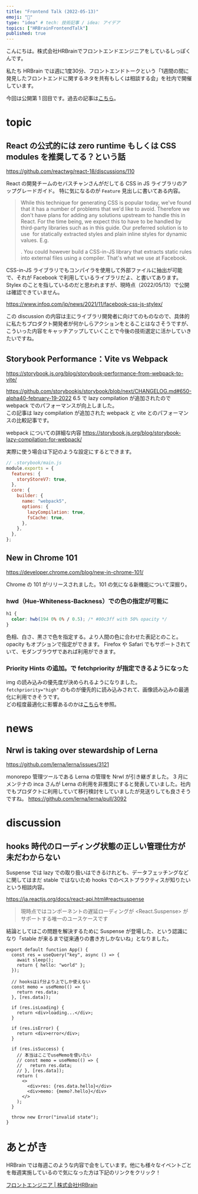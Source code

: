 ```yaml
---
title: "Frontend Talk (2022-05-13)"
emoji: "🧠"
type: "idea" # tech: 技術記事 / idea: アイデア
topics: ["HRBrainFrontendTalk"]
published: true
---
```


<!-- prettier-ignore-start -->
<!-- textlint-disable -->
こんにちは。株式会社HRBrainでフロントエンドエンジニアをしているしっぽくんです。

私たち HRBrain では週に1度30分、フロントエンドトークという「1週間の間に発見したフロントエンドに関するネタを共有もしくは相談する会」を社内で開催しています。  

今回は公開第 1 回目です。過去の記事は[こちら](https://zenn.dev/topics/hrbrainfrontendtalk)。
<!-- textlint-enable -->
<!-- prettier-ignore-end -->

# topic

## React の公式的には zero runtime もしくは CSS modules を推奨してる？という話

https://github.com/reactwg/react-18/discussions/110

React の開発チームのセバスチャンさんがだしてる CSS in JS ライブラリのアップグレードガイド。 特に気になるのが `Feature` 見出しに書いてある内容。

> While this technique for generating CSS is popular today, we've found that it has a number of problems that we'd like to avoid. Therefore we don't have plans for adding any solutions upstream to handle this in React. For the time being, we expect this to have to be handled by third-party libraries such as in this guide.
> Our preferred solution is to use <link rel="stylesheet"> for statically extracted styles and plain inline styles for dynamic values. E.g. <div style={{...}}>. You could however build a CSS-in-JS library that extracts static rules into external files using a compiler. That's what we use at Facebook.

CSS-in-JS ライブラリでもコンパイラを使用して外部ファイルに抽出が可能で、それが Facebook で利用しているライブラリだよ、と書いてあります。
Stylex のことを指しているのだと思われますが、現時点（2022/05/13）で公開は確認できていません。

https://www.infoq.com/jp/news/2021/11/facebook-css-js-stylex/

この discussion の内容は主にライブラリ開発者に向けてのものなので、具体的に私たちプロダクト開発者が何かしらアクションをとることはなさそうですが、こういった内容をキャッチアップしていくことで今後の技術選定に活かしていきたいですね。

## Storybook Performance：Vite vs Webpack

https://storybook.js.org/blog/storybook-performance-from-webpack-to-vite/

https://github.com/storybookjs/storybook/blob/next/CHANGELOG.md#650-alpha40-february-19-2022
6.5 で lazy compilation が追加されたので webpack でのパフォーマンスが向上しました。  
この記事は lazy compilation が追加された webpack と vite とのパフォーマンスの比較記事です。

webpack についての詳細な内容
https://storybook.js.org/blog/storybook-lazy-compilation-for-webpack/

実際に使う場合は下記のような設定にするとできます。

```js
// .storybook/main.js
module.exports = {
  features: {
    storyStoreV7: true,
  },
  core: {
    builder: {
      name: "webpack5",
      options: {
        lazyCompilation: true,
        fsCache: true,
      },
    },
  },
};
```

## New in Chrome 101

https://developer.chrome.com/blog/new-in-chrome-101/

Chrome の 101 がリリースされました。101 の気になる新機能について深掘り。

### hwd（Hue-Whiteness-Backness）での色の指定が可能に

```css
h1 {
  color: hwb(194 0% 0% / 0.5); /* #00c3ff with 50% opacity */
}
```

色相、白さ、黒さで色を指定する。より人間の色に合わせた表記とのこと。opacity もオプションで指定ができます。
Firefox や Safari でもサポートされていて、モダンブラウザであれば利用ができます。

### Priority Hints の追加。<img>で fetchpriority が指定できるようになった

img の読み込みの優先度が決められるようになりました。 `fetchpriority="high"` のものが優先的に読み込みされて、画像読み込みの最適化に利用できそうです。  
どの程度最適化に影響あるのかは[こちら](https://web.dev/priority-hints/)を参照。

# news

## Nrwl is taking over stewardship of Lerna

https://github.com/lerna/lerna/issues/3121

monorepo 管理ツールである Lerna の管理を Nrwl が引き継ぎました。
3 月にメンテナの inca さんが Lerna の利用を非推奨にすると発表していました。社内でもプロダクトに利用していて移行検討をしていましたが見送りしても良さそうですね。
https://github.com/lerna/lerna/pull/3092

# discussion

## hooks 時代のローディング状態の正しい管理仕方が未だわからない

Suspense では lazy での取り扱いはできるけれども、データフェッチングなどに関してはまだ stable ではないため hooks でのベストプラクティスが知りたいという相談内容。

https://ja.reactjs.org/docs/react-api.html#reactsuspense

> 現時点ではコンポーネントの遅延ローディングが <React.Suspense> がサポートする唯一のユースケースです

結論としてはこの問題を解決するために Suspense が登場した、という認識になり「stable が来るまで従来通りの書き方しかないね」となりました。

```tsx
export default function App() {
  const res = useQuery("key", async () => {
    await sleep();
    return { hello: "world" };
  });

  // hooksはif分より上でしか使えない
  const memo = useMemo(() => {
    return res.data;
  }, [res.data]);

  if (res.isLoading) {
    return <div>loading...</div>;
  }

  if (res.isError) {
    return <div>error</div>;
  }

  if (res.isSuccess) {
    // 本当はここでuseMemoを使いたい
    // const memo = useMemo(() => {
    //   return res.data;
    // }, [res.data]);
    return (
      <>
        <div>res: {res.data.hello}</div>
        <div>memo: {memo?.hello}</div>
      </>
    );
  }

  throw new Error("invalid state");
}
```

<!-- prettier-ignore-start -->
<!-- textlint-disable -->
# あとがき
HRBrain では毎週このような内容で会をしています。他にも様々なイベントごとを毎週実施しているので気になった方は下記のリンクをクリック！

[フロントエンジニア | 株式会社HRBrain](https://hrmos.co/pages/hrbrain/jobs/2110210)

<!-- textlint-enable -->
<!-- prettier-ignore-end -->
